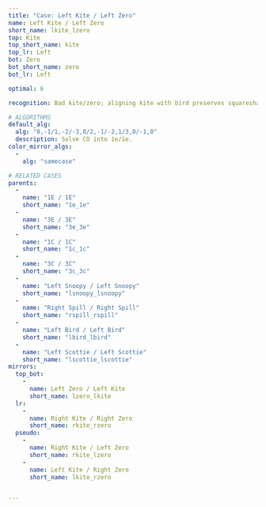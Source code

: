 ```yaml
---
title: "Case: Left Kite / Left Zero"
name: Left Kite / Left Zero
short_name: lkite_lzero
top: Kite
top_short_name: kite
top_lr: Left
bot: Zero
bot_short_name: zero
bot_lr: Left

optimal: 6

recognition: Bad kite/zero; aligning kite with bird preserves squareshape.

# ALGORITHMS
default_alg:
  alg: "0,-1/1,-2/-3,0/2,-1/-2,1/3,0/-1,0"
  description: Solve CO into 1e/1e.
color_mirror_algs:
  -
    alg: "samecase"

# RELATED CASES
parents:
  -
    name: "1E / 1E"
    short_name: "1e_1e"
  -
    name: "3E / 3E"
    short_name: "3e_3e"
  -
    name: "1C / 1C"
    short_name: "1c_1c"
  -
    name: "3C / 3C"
    short_name: "3c_3c"
  -
    name: "Left Snoopy / Left Snoopy"
    short_name: "lsnoopy_lsnoopy"
  -
    name: "Right Spill / Right Spill"
    short_name: "rspill_rspill"
  -
    name: "Left Bird / Left Bird"
    short_name: "lbird_lbird"
  -
    name: "Left Scottie / Left Scottie"
    short_name: "lscottie_lscottie"
mirrors:
  top_bot:
    -
      name: Left Zero / Left Kite
      short_name: lzero_lkite
  lr:
    -
      name: Right Kite / Right Zero
      short_name: rkite_rzero
  pseudo:
    -
      name: Right Kite / Left Zero
      short_name: rkite_lzero
    -
      name: Left Kite / Right Zero
      short_name: lkite_rzero


---
```



